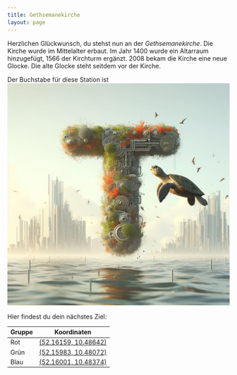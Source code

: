 ```yaml
---
title: Gethsemanekirche
layout: page
---
```


Herzlichen Glückwunsch, du stehst nun an der _Gethsemanekirche_.
Die Kirche wurde im Mittelalter erbaut. Im Jahr 1400 wurde ein Altarraum hinzugefügt, 1566 der Kirchturm ergänzt.
2008 bekam die Kirche eine neue Glocke.
Die alte Glocke steht seitdem vor der Kirche.

Der Buchstabe für diese Station ist  
![T](turtle.jpg)

Hier findest du dein nächstes Ziel:

| Gruppe | Koordinaten                                                                                 |
| ------ | ------------------------------------------------------------------------------------------- |
| Rot    | [(52.16159, 10.48642)](https://www.google.com/maps/search/?api=1&query=52.16159%2C10.48642) |
| Grün   | [(52.15983, 10.48072)](https://www.google.com/maps/search/?api=1&query=52.15983%2C10.48072) |
| Blau   | [(52.16001, 10.48374)](https://www.google.com/maps/search/?api=1&query=52.16001%2C10.48374) |
